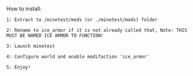 How to install:
	
    1: Extract to /minetest/mods (or ./minetest/mods) folder

    2: Rename to ice_armor if it is not already called that, Note: THIS MUST BE NAMED ICE ARMOR TO FUNCTION!

    3: Launch minetest

    4: Configure world and enable modifaction 'ice_armor'

    5: Enjoy!
